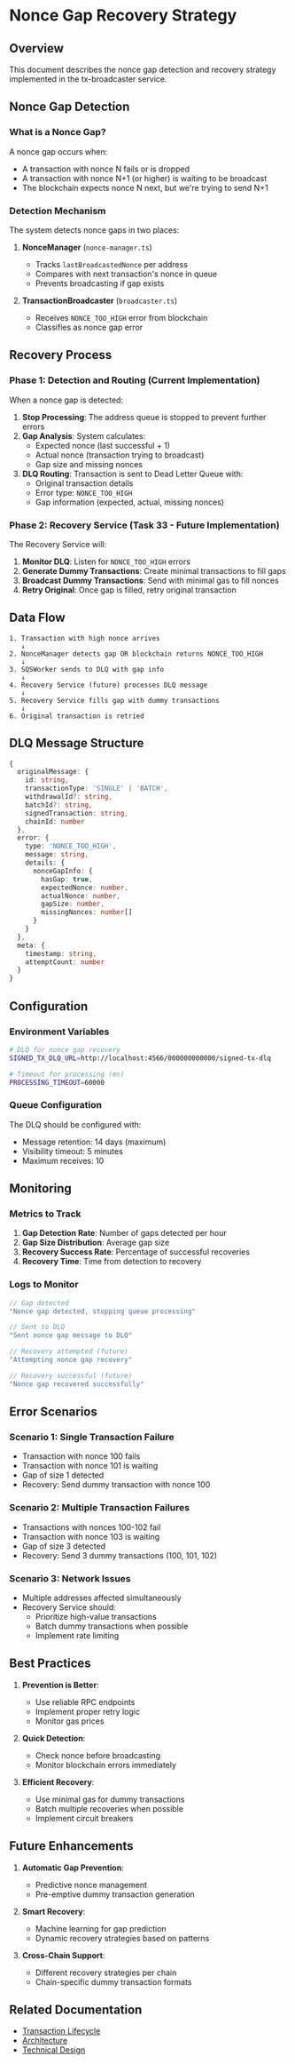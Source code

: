 # Nonce Gap Recovery Strategy

## Overview

This document describes the nonce gap detection and recovery strategy implemented in the tx-broadcaster service.

## Nonce Gap Detection

### What is a Nonce Gap?

A nonce gap occurs when:
- A transaction with nonce N fails or is dropped
- A transaction with nonce N+1 (or higher) is waiting to be broadcast
- The blockchain expects nonce N next, but we're trying to send N+1

### Detection Mechanism

The system detects nonce gaps in two places:

1. **NonceManager** (`nonce-manager.ts`)
   - Tracks `lastBroadcastedNonce` per address
   - Compares with next transaction's nonce in queue
   - Prevents broadcasting if gap exists

2. **TransactionBroadcaster** (`broadcaster.ts`)
   - Receives `NONCE_TOO_HIGH` error from blockchain
   - Classifies as nonce gap error

## Recovery Process

### Phase 1: Detection and Routing (Current Implementation)

When a nonce gap is detected:

1. **Stop Processing**: The address queue is stopped to prevent further errors
2. **Gap Analysis**: System calculates:
   - Expected nonce (last successful + 1)
   - Actual nonce (transaction trying to broadcast)
   - Gap size and missing nonces
3. **DLQ Routing**: Transaction is sent to Dead Letter Queue with:
   - Original transaction details
   - Error type: `NONCE_TOO_HIGH`
   - Gap information (expected, actual, missing nonces)

### Phase 2: Recovery Service (Task 33 - Future Implementation)

The Recovery Service will:

1. **Monitor DLQ**: Listen for `NONCE_TOO_HIGH` errors
2. **Generate Dummy Transactions**: Create minimal transactions to fill gaps
3. **Broadcast Dummy Transactions**: Send with minimal gas to fill nonces
4. **Retry Original**: Once gap is filled, retry original transaction

## Data Flow

```
1. Transaction with high nonce arrives
   ↓
2. NonceManager detects gap OR blockchain returns NONCE_TOO_HIGH
   ↓
3. SQSWorker sends to DLQ with gap info
   ↓
4. Recovery Service (future) processes DLQ message
   ↓
5. Recovery Service fills gap with dummy transactions
   ↓
6. Original transaction is retried
```

## DLQ Message Structure

```typescript
{
  originalMessage: {
    id: string,
    transactionType: 'SINGLE' | 'BATCH',
    withdrawalId?: string,
    batchId?: string,
    signedTransaction: string,
    chainId: number
  },
  error: {
    type: 'NONCE_TOO_HIGH',
    message: string,
    details: {
      nonceGapInfo: {
        hasGap: true,
        expectedNonce: number,
        actualNonce: number,
        gapSize: number,
        missingNonces: number[]
      }
    }
  },
  meta: {
    timestamp: string,
    attemptCount: number
  }
}
```

## Configuration

### Environment Variables

```bash
# DLQ for nonce gap recovery
SIGNED_TX_DLQ_URL=http://localhost:4566/000000000000/signed-tx-dlq

# Timeout for processing (ms)
PROCESSING_TIMEOUT=60000
```

### Queue Configuration

The DLQ should be configured with:
- Message retention: 14 days (maximum)
- Visibility timeout: 5 minutes
- Maximum receives: 10

## Monitoring

### Metrics to Track

1. **Gap Detection Rate**: Number of gaps detected per hour
2. **Gap Size Distribution**: Average gap size
3. **Recovery Success Rate**: Percentage of successful recoveries
4. **Recovery Time**: Time from detection to recovery

### Logs to Monitor

```typescript
// Gap detected
"Nonce gap detected, stopping queue processing"

// Sent to DLQ
"Sent nonce gap message to DLQ"

// Recovery attempted (future)
"Attempting nonce gap recovery"

// Recovery successful (future)
"Nonce gap recovered successfully"
```

## Error Scenarios

### Scenario 1: Single Transaction Failure

- Transaction with nonce 100 fails
- Transaction with nonce 101 is waiting
- Gap of size 1 detected
- Recovery: Send dummy transaction with nonce 100

### Scenario 2: Multiple Transaction Failures

- Transactions with nonces 100-102 fail
- Transaction with nonce 103 is waiting
- Gap of size 3 detected
- Recovery: Send 3 dummy transactions (100, 101, 102)

### Scenario 3: Network Issues

- Multiple addresses affected simultaneously
- Recovery Service should:
  - Prioritize high-value transactions
  - Batch dummy transactions when possible
  - Implement rate limiting

## Best Practices

1. **Prevention is Better**: 
   - Use reliable RPC endpoints
   - Implement proper retry logic
   - Monitor gas prices

2. **Quick Detection**:
   - Check nonce before broadcasting
   - Monitor blockchain errors immediately

3. **Efficient Recovery**:
   - Use minimal gas for dummy transactions
   - Batch multiple recoveries when possible
   - Implement circuit breakers

## Future Enhancements

1. **Automatic Gap Prevention**:
   - Predictive nonce management
   - Pre-emptive dummy transaction generation

2. **Smart Recovery**:
   - Machine learning for gap prediction
   - Dynamic recovery strategies based on patterns

3. **Cross-Chain Support**:
   - Different recovery strategies per chain
   - Chain-specific dummy transaction formats

## Related Documentation

- [Transaction Lifecycle](./TRANSACTION_LIFECYCLE.md)
- [Architecture](./ARCHITECTURE.md)
- [Technical Design](./TECHNICAL_DESIGN.md)